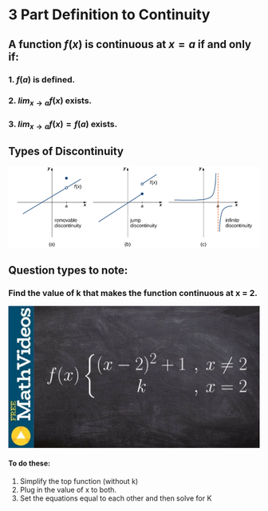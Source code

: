 # 3 Part Definition to Continuity
## A function $f(x)$ is continuous at $x=a$ if and only if:

### 1. $f(a)$ is defined.
### 2.  $lim_{x\to a}f(x)$ exists.
### 3. $lim_{x\to a}f(x)=f(a)$ exists.

## Types of Discontinuity
![](/assets/images/2023-04-03-17-12-05.png)

## Question types to note:
### Find the value of k that makes the function continuous at x = 2.
![](/assets/images/2023-04-03-17-18-43.png)
#### To do these:
1. Simplify the top function (without k)
2. Plug in the value of x to both. 
3. Set the equations equal to each other and then solve for K